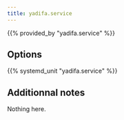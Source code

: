 ```yaml
---
title: yadifa.service
---
```


{{% provided_by "yadifa.service" %}}

## Options

{{% systemd_unit "yadifa.service" %}}

## Additionnal notes

Nothing here.
